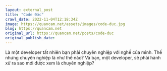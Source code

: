 ```yaml
---
layout: external_post
title: "Code Đức"
crawl_date: 2022-11-04T12:18:34Z
image: https://quancam.net/assets/images/code-duc.jpg
blog: https://quancam.net
original_url: https://quancam.net/posts/code-duc
original_publish_date: 
---
```


Là một developer tất nhiên bạn phải chuyên nghiệp với nghề của mình. Thế nhưng chuyên nghiệp là như thế nào? Và bạn, một developer, sẽ phải hành xử ra sao mới được xem là chuyên nghiệp?